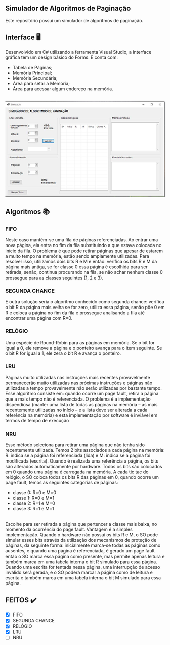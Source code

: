 ## Simulador de Algoritmos de Paginação
Este repositório possui um simulador de algoritmos de paginação.

## Interface :desktop_computer:<br>
 Desenvolvido em C# utilizando a ferramenta Visual Studio, a interface gráfica tem um design básico do Forms. E conta com:
 - Tabela de Páginas;
 - Memória Principal;
 - Memória Secundária;
 - Área para setar a Memória;
 - Área para acessar algum endereço na memória.
 
<br><img src="imgs/primeira.JPG" alt="Página Principal"/><br>
## Algoritmos :books:
### FIFO
 Neste caso mantém-se uma fila de páginas referenciadas. Ao entrar uma nova página, ela entra no fim da fila substituindo a que estava colocada no início da fila. O problema é que pode retirar páginas que apesar de estarem a muito tempo na memória, estão sendo amplamente utilizadas. Para resolver isso, utilizamos dois bits R e M e então: verifica os bits R e M da página mais antiga, se for classe 0 essa página é escolhida para ser retirada, senão, continua procurando na fila, se não achar nenhum classe 0 prossegue para as classes seguintes (1, 2 e 3).
### SEGUNDA CHANCE
  E outra solução seria o algoritmo conhecido como segunda chance: verifica o bit R da página mais velha se for zero, utiliza essa página, senão põe 0 em R e coloca a página no fim da fila e prossegue analisando a fila até encontrar uma página com R=0.
### RELÓGIO
   Uma espécie de Round-Robin para as páginas em memória. Se o bit for igual a 0, ele remove a página e o ponteiro avança para o item seguinte. Se o bit R for igual a 1, ele zera o bit R e avança o ponteiro.
### LRU
  Páginas muito utilizadas nas instruções mais recentes provavelmente permanecerão muito utilizadas nas próximas instruções e páginas não utilizadas a tempo provavelmente não serão utilizadas por bastante tempo. Esse algoritmo consiste em: quando ocorre um page fault, retira a página que a mais tempo não é referenciada. O problema é a implementação dispendiosa (manter uma lista de todas as páginas na memória – as mais recentemente utilizadas no início – e a lista deve ser alterada a cada referência na memória) e esta implementação por software é inviável em termos de tempo de execução
### NRU
  Esse método seleciona para retirar uma página que não tenha sido recentemente utilizada. Temos 2 bits associados a cada página na memória: R: indica se a página foi referenciada (lida) e M: indica se a página foi modificada (escrita). Quando é realizada uma referência à página, os bits são alterados automaticamente por hardware. Todos os bits são colocados em 0 quando uma página é carregada na memória. A cada tic tac do relógio, o SO coloca todos os bits R das páginas em 0, quando ocorre um page fault, temos as seguintes categorias de páginas:

- classe 0: R=0 e M=0
- classe 1: R=0 e M=1
- classe 2: R=1 e M=0
- classe 3: R=1 e M=1 
<br>
  Escolhe para ser retirada a página que pertencer a classe mais baixa, no momento da ocorrência do page fault. Vantagem é a simples implementação. Quando o hardware não possui os bits R e M, o SO pode simular esses bits através da utilização dos mecanismos de proteção de páginas, da seguinte forma: inicialmente marca-se todas as páginas como ausentes, e quando uma página é referenciada, é gerado um page fault então o SO marca essa página como presente, mas permite apenas leitura e também marca em uma tabela interna o bit R simulado para essa página. Quando uma escrita for tentada nessa página, uma interrupção de acesso inválido será gerada, e o SO poderá marcar a página como de leitura e escrita e também marca em uma tabela interna o bit M simulado para essa página.

## FEITOS :heavy_check_mark:

- [x] FIFO
- [x] SEGUNDA CHANCE
- [x] RELÓGIO
- [x] LRU
- [ ] NRU
